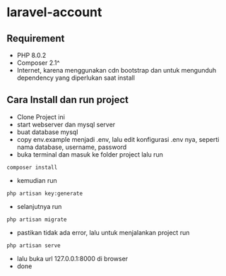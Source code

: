 # laravel-account
 
## Requirement
- PHP 8.0.2
- Composer 2.1^
- Internet, karena menggunakan cdn bootstrap dan untuk mengunduh dependency yang diperlukan saat install

## Cara Install dan run project
- Clone Project ini 
- start webserver dan mysql server
- buat database mysql
- copy env.example menjadi .env, lalu edit konfigurasi .env nya, seperti nama database, username, password
- buka terminal dan masuk ke folder project lalu run
```
composer install
```
- kemudian run 
```
php artisan key:generate
```
- selanjutnya run 
```
php artisan migrate
```
- pastikan tidak ada error, lalu untuk menjalankan project run
```
php artisan serve
```
- lalu buka url 127.0.0.1:8000 di browser
- done